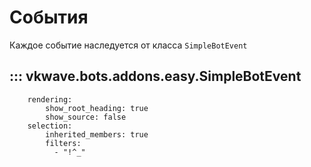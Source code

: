 # События

Каждое событие наследуется от класса `SimpleBotEvent`

## ::: vkwave.bots.addons.easy.SimpleBotEvent
        rendering:
            show_root_heading: true
            show_source: false
        selection:
            inherited_members: true
            filters:
              - "!^_"
